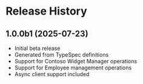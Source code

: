 # Release History

## 1.0.0b1 (2025-07-23)

- Initial beta release
- Generated from TypeSpec definitions
- Support for Contoso Widget Manager operations
- Support for Employee management operations
- Async client support included
